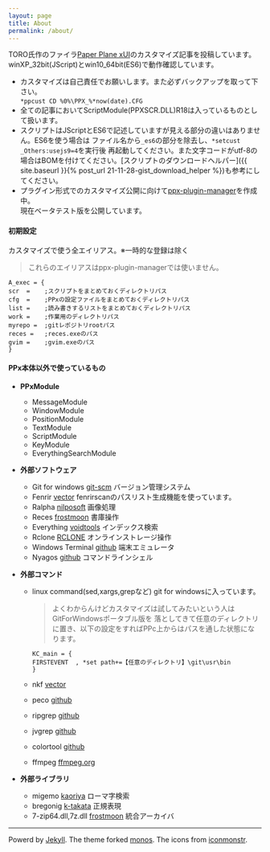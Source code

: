 ```yaml
---
layout: page
title: About
permalink: /about/
---
```


TORO氏作のファイラ[Paper Plane xUI](http://toro.d.dooo.jp/slppx.html)のカスタマイズ記事を投稿しています。  
winXP\_32bit(JScript)とwin10\_64bit(ES6)で動作確認しています。

- カスタマイズは自己責任でお願いします。また必ずバックアップを取って下さい。  
`*ppcust CD %0%\PPX_%*now(date).CFG`
- 全ての記事においてScriptModule(PPXSCR.DLL)R18は入っているものとして扱います。
- スクリプトはJScriptとES6で記述していますが見える部分の違いはありません。ES6を使う場合は
ファイル名から`_es6`の部分を除去し、`*setcust _Others:usejs9=4`を実行後
再起動してください。また文字コードがutf-8の場合はBOMを付けてください。[スクリプトのダウンロードヘルパー]({{ site.baseurl }}{% post_url 21-11-28-gist_download_helper %})も参考にしてください。
- プラグイン形式でのカスタマイズ公開に向けて[ppx-plugin-manager](https://github.com/tar80/ppm)を作成中。  
現在ベータテスト版を公開しています。

#### 初期設定

カスタマイズで使う全エイリアス。※一時的な登録は除く

> これらのエイリアスはppx-plugin-managerでは使いません。

```text
A_exec = {
scr  =    ;スクリプトをまとめておくディレクトリパス
cfg  =    ;PPxの設定ファイルをまとめておくディレクトリパス
list =    ;読み書きするリストをまとめておくディレクトリパス
work =    ;作業用のディレクトリパス
myrepo =  ;gitレポジトリrootパス
reces =   ;reces.exeのパス
gvim =    ;gvim.exeのパス
}
```

#### PPx本体以外で使っているもの

- **PPxModule**
  - MessageModule
  - WindowModule
  - PositionModule
  - TextModule
  - ScriptModule
  - KeyModule
  - EverythingSearchModule

- **外部ソフトウェア**
  - Git for windows [git-scm](https://git-scm.com/download/win) バージョン管理システム
  - Fenrir [vector](http://hp.vector.co.jp/authors/VA026310/) fenrirscanのパスリスト生成機能を使っています。
  - Ralpha [nilposoft](http://nilposoft.info/)  画像処理
  - Reces [frostmoon](http://frostmoon.sakura.ne.jp/) 書庫操作
  - Everything [voidtools](https://www.voidtools.com/) インデックス検索
  - Rclone [RCLONE](https://rclone.org/) オンラインストレージ操作
  - Windows Terminal [github](https://github.com/microsoft/terminal/releases) 端末エミュレータ
  - Nyagos [github](https://github.com/nyaosorg/nyagos/releases) コマンドラインシェル

- **外部コマンド**
  - linux command(sed,xargs,grepなど) git for windowsに入っています。
    > よくわからんけどカスタマイズは試してみたいという人はGitForWindowsポータブル版を
    落としてきて任意のディレクトリに置き、以下の設定をすればPPc上からはパスを通した状態になります。

    ```text
    KC_main = {
    FIRSTEVENT  , *set path+=【任意のディレクトリ】\git\usr\bin
    }
    ```

  - nkf [vector](https://www.vector.co.jp/soft/win95/util/se295331.html)
  - peco [github](https://github.com/peco/peco/releases)
  - ripgrep [github](https://github.com/BurntSushi/ripgrep/releases)
  - jvgrep [github](https://github.com/mattn/jvgrep/releases)
  - colortool [github](https://github.com/microsoft/terminal/releases/tag/1904.29002)
  - ffmpeg [ffmpeg.org](https://ffmpeg.org)

- **外部ライブラリ**
  - migemo [kaoriya](https://www.kaoriya.net/software/cmigemo/) ローマ字検索
  - bregonig [k-takata](http://k-takata.o.oo7.jp/mysoft/bregonig.html) 正規表現
  - 7-zip64.dll,7z.dll [frostmoon](http://frostmoon.sakura.ne.jp/) 統合アーカイバ

---
Powerd by [Jekyll](http://jekyllrb-ja.github.io/).
The theme forked [monos](http://jekyllthemes.org/themes/monos/).
The icons from [iconmonstr](https://iconmonstr.com/).
